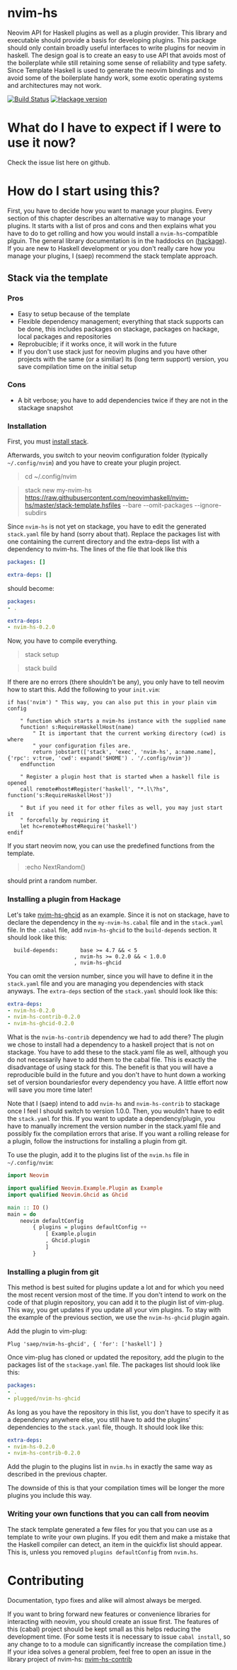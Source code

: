 # nvim-hs

Neovim API for Haskell plugins as well as a plugin provider.
This library and executable should provide a basis for developing
plugins. This package should only contain broadly useful interfaces
to write plugins for neovim in haskell. The design goal is to create
an easy to use API that avoids most of the boilerplate while still retaining
some sense of reliability and type safety. Since Template Haskell is used
to generate the neovim bindings and to avoid some of the boilerplate
handy work, some exotic operating systems and architectures may not work.

[![Build Status](https://travis-ci.org/neovimhaskell/nvim-hs.svg?branch=master)](https://travis-ci.org/neovimhaskell/nvim-hs)
[![Hackage version](https://img.shields.io/hackage/v/nvim-hs.svg?style=flat)](https://hackage.haskell.org/package/nvim-hs)

# What do I have to expect if I were to use it now?

Check the issue list here on github.

# How do I start using this?

First, you have to decide how you want to manage your plugins. Every section
of this chapter describes an alternative way to manage your plugins. It
starts with a list of pros and cons and then explains what you have to do to
get rolling and how you would install a `nvim-hs`-compatible plguin. The
general library documentation is in the haddocks on
([hackage](http://hackage.haskell.org/package/nvim-hs-0.2.0/docs/Neovim.html)).
If you are new to Haskell development or you don't really care how you manage
your plugins, I (saep) recommend the stack template approach.

## Stack via the template

### Pros

- Easy to setup because of the template
- Flexible dependency management; everything that stack supports can be done, this
  includes packages on stackage, packages on hackage, local packages and repositories
- Reprobucible; if it works once, it will work in the future
- If you don't use stack just for neovim plugins and you have other projects with the
  same (or a similiar) lts (long term support) version, you save compilation time on the
  initial setup

### Cons

- A bit verbose; you have to add dependencies twice if they are not in the stackage snapshot

### Installation

First, you must [install stack](https://docs.haskellstack.org/en/stable/README/).

Afterwards, you switch to your neovim configuration folder (typically `~/.config/nvim`) and
you have to create your plugin project.

> cd ~/.config/nvim

> stack new my-nvim-hs https://raw.githubusercontent.com/neovimhaskell/nvim-hs/master/stack-template.hsfiles --bare --omit-packages --ignore-subdirs

Since `nvim-hs` is not yet on stackage, you have to edit the generated
`stack.yaml` file by hand (sorry about that). Replace the packages list with
one containing the current directory and the extra-deps list with a
dependency to nvim-hs. The lines of the file that look like this

```yaml
packages: []

extra-deps: []
```

should become:

```yaml
packages:
- .

extra-deps:
- nvim-hs-0.2.0
```

Now, you have to compile everything.

> stack setup

> stack build

If there are no errors (there shouldn't be any), you only have to tell neovim how to start this.
Add the following to your `init.vim`:

```vimL
if has('nvim') " This way, you can also put this in your plain vim config

	" function which starts a nvim-hs instance with the supplied name
	function! s:RequireHaskellHost(name)
		" It is important that the current working directory (cwd) is where
		" your configuration files are.
		return jobstart(['stack', 'exec', 'nvim-hs', a:name.name], {'rpc': v:true, 'cwd': expand('$HOME') . '/.config/nvim'})
	endfunction

	" Register a plugin host that is started when a haskell file is opened
	call remote#host#Register('haskell', "*.l\?hs", function('s:RequireHaskellHost'))

	" But if you need it for other files as well, you may just start it
	" forcefully by requiring it
	let hc=remote#host#Require('haskell')
endif
```

If you start neovim now, you can use the predefined functions from the template.

> :echo NextRandom()

should print a random number.

### Installing a plugin from Hackage

Let's take [nvim-hs-ghcid](http://hackage.haskell.org/package/nvim-hs-ghcid)
as an example. Since it is not on stackage, have to declare the dependency
in the `my-nvim-hs.cabal` file and in the `stack.yaml` file. In the `.cabal`
file, add `nvim-hs-ghcid` to the `build-depends` section. It should look
like this:

```cabal
  build-depends:       base >= 4.7 && < 5
                     , nvim-hs >= 0.2.0 && < 1.0.0
                     , nvim-hs-ghcid
```

You can omit the version number, since you will have to define it in the
`stack.yaml` file and you are managing you dependencies with stack anyways.
The `extra-deps` section of the `stack.yaml` should look like this:

```yaml
extra-deps:
- nvim-hs-0.2.0
- nvim-hs-contrib-0.2.0
- nvim-hs-ghcid-0.2.0
```

What is the `nvim-hs-contrib` dependency we had to add there? The plugin we
chose to install had a dependency to a haskell project that is not on
stackage. You have to add these to the stack.yaml file as well, although you
do not necessarily have to add them to the cabal file. This is exactly the
disadvantage of using stack for this.  The benefit is that you will have a
reproducible build in the future and you don't have to hunt down a working
set of version boundariesfor every dependency you have. A little effort now
will save you more time later!

Note that I (saep) intend to add `nvim-hs` and `nvim-hs-contrib` to stackage
once I feel I should switch to version 1.0.0. Then, you wouldn't have to
edit the `stack.yaml` for this. If you want to update a dependency/plugin,
you have to manually increment the version number in the stack.yaml file and
possibly fix the compilation errors that arise. If you want a rolling
release for a plugin, follow the instructions for installing a plugin from
git.

To use the plugin, add it to the plugins list of the `nvim.hs` file in
`~/.config/nvim`:

```haskell
import Neovim

import qualified Neovim.Example.Plugin as Example
import qualified Neovim.Ghcid as Ghcid

main :: IO ()
main = do
    neovim defaultConfig
        { plugins = plugins defaultConfig ++
            [ Example.plugin
            , Ghcid.plugin
            ]
        }
```


### Installing a plugin from git

This method is best suited for plugins update a lot and for which you need
the most recent version most of the time. If you don't intend to work on the
code of that plugin repository, you can add it to the plugin list of
vim-plug. This way, you get updates if you update all your vim plugins.
To stay with the example of the previous section, we use the `nvim-hs-ghcid`
plugin again.

Add the plugin to vim-plug:

```vimL
Plug 'saep/nvim-hs-ghcid', { 'for': ['haskell'] }
```

Once vim-plug has cloned or updated the repository, add the plugin to the
packages list of the `stackage.yaml` file. The packages list should look
like this:

```yaml
packages:
- .
- plugged/nvim-hs-ghcid
```

As long as you have the repository in this list, you don't have to specify
it as a dependency  anywhere else, you still have to add the plugins'
dependencies to the `stack.yaml` file, though. It should look like this:

```yaml
extra-deps:
- nvim-hs-0.2.0
- nvim-hs-contrib-0.2.0
```

Add the plugin to the plugins list in `nvim.hs` in exactly the same way as
described in the previous chapter.

The downside of this is that your compilation times will be longer the more
plugins you include this way.

### Writing your own functions that you can call from neovim

The stack template generated a few files for you that you can use as a
template to write your own plugins. If you edit them and make a mistake that
the Haskell compiler can detect, an item in the quickfix list should appear.
This is, unless you removed `plugins defaultConfig` from `nvim.hs`.

# Contributing

Documentation, typo fixes and alike will almost always be merged.

If you want to bring forward new features or convenience libraries
for interacting with neovim, you should create an issue first. The features
of this (cabal) project should be kept small as this helps
reducing the development time. (For some tests it is
necessary to issue `cabal install`, so any change to to a module can
significantly increase the compilation time.)
If your idea solves a general problem, feel free to open an issue in the
library project of nvim-hs:
[nvim-hs-contrib](https://github.com/neovimhaskell/nvim-hs-contrib)


